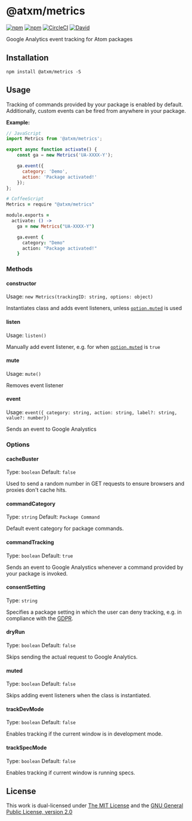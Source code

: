# @atxm/metrics

[![npm](https://flat.badgen.net/npm/license/@atxm/metrics)](https://www.npmjs.org/package/@atxm/metrics)
[![npm](https://flat.badgen.net/npm/v/@atxm/metrics)](https://www.npmjs.org/package/@atxm/metrics)
[![CircleCI](https://flat.badgen.net/circleci/github/a-t-x-m/metrics)](https://circleci.com/gh/a-t-x-m/metrics)
[![David](https://flat.badgen.net/david/dep/a-t-x-m/metrics)](https://david-dm.org/a-t-x-m/metrics)

Google Analytics event tracking for Atom packages

## Installation

`npm install @atxm/metrics -S`

## Usage

Tracking of commands provided by your package is enabled by default. Additionally, custom events can be fired from anywhere in your package.

**Example:**

```js
// JavaScript
import Metrics from '@atxm/metrics';

export async function activate() {
    const ga = new Metrics('UA-XXXX-Y');

    ga.event({
      category: 'Demo',
      action: 'Package activated!'
    });
};
```

```coffee
# CoffeeScript
Metrics = require "@atxm/metrics"

module.exports =
  activate: () ->
    ga = new Metrics("UA-XXXX-Y")

    ga.event {
      category: "Demo"
      action: "Package activated!"
    }
```

### Methods

#### constructor

Usage: `new Metrics(trackingID: string, options: object)`

Instantiates class and adds event listeners, unless [`option.muted`](#muted) is used

#### listen

Usage: `listen()`

Manually add event listener, e.g. for when [`option.muted`](#muted) is `true`

#### mute

Usage: `mute()`

Removes event listener

#### event

Usage: `event({ category: string, action: string, label?: string, value?: number})`

Sends an event to Google Analystics

### Options

#### cacheBuster

Type: `boolean`
Default: `false`

Used to send a random number in GET requests to ensure browsers and proxies don't cache hits.

#### commandCategory

Type: `string`
Default: `Package Command`

Default event category for package commands.

#### commandTracking

Type: `boolean`
Default: `true`

Sends an event to Google Analystics whenever a command provided by your package is invoked.

#### consentSetting

Type: `string`

Specifies a package setting in which the user can deny tracking, e.g. in compliance with the [GDPR](https://www.wikiwand.com/en/General_Data_Protection_Regulation).

#### dryRun

Type: `boolean`
Default: `false`

Skips sending the actual request to Google Analytics.

#### muted

Type: `boolean`
Default: `false`

Skips adding event listeners when the class is instantiated.

#### trackDevMode

Type: `boolean`
Default: `false`

Enables tracking if the current window is in development mode.

#### trackSpecMode

Type: `boolean`
Default: `false`

Enables tracking if current window is running specs.

## License

This work is dual-licensed under [The MIT License](https://opensource.org/licenses/MIT) and the [GNU General Public License, version 2.0](https://opensource.org/licenses/GPL-2.0)
